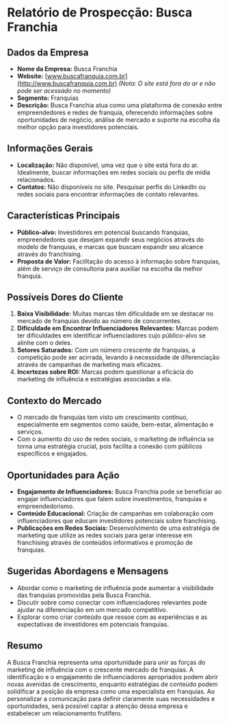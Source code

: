 # Relatório de Prospecção: Busca Franchia

## Dados da Empresa
- **Nome da Empresa:** Busca Franchia
- **Website:** [www.buscafranquia.com.br](http://www.buscafranquia.com.br) *(Nota: O site está fora do ar e não pode ser acessado no momento)*
- **Segmento:** Franquias
- **Descrição:** Busca Franchia atua como uma plataforma de conexão entre empreendedores e redes de franquia, oferecendo informações sobre oportunidades de negócio, análise de mercado e suporte na escolha da melhor opção para investidores potenciais.

## Informações Gerais
- **Localização:** Não disponível, uma vez que o site está fora do ar. Idealmente, buscar informações em redes sociais ou perfis de mídia relacionados.
- **Contatos:** Não disponíveis no site. Pesquisar perfis do LinkedIn ou redes sociais para encontrar informações de contato relevantes.

## Características Principais
- **Público-alvo:** Investidores em potencial buscando franquias, empreendedores que desejam expandir seus negócios através do modelo de franquias, e marcas que buscam expandir seu alcance através do franchising.
- **Proposta de Valor:** Facilitação do acesso à informação sobre franquias, além de serviço de consultoria para auxiliar na escolha da melhor franquia.

## Possíveis Dores do Cliente
1. **Baixa Visibilidade:** Muitas marcas têm dificuldade em se destacar no mercado de franquias devido ao número de concorrentes.
2. **Dificuldade em Encontrar Influenciadores Relevantes:** Marcas podem ter dificuldades em identificar influenciadores cujo público-alvo se alinhe com o deles.
3. **Setores Saturados:** Com um número crescente de franquias, a competição pode ser acirrada, levando à necessidade de diferenciação através de campanhas de marketing mais eficazes.
4. **Incertezas sobre ROI:** Marcas podem questionar a eficácia do marketing de influência e estratégias associadas a ela.

## Contexto do Mercado
- O mercado de franquias tem visto um crescimento contínuo, especialmente em segmentos como saúde, bem-estar, alimentação e serviços.
- Com o aumento do uso de redes sociais, o marketing de influência se torna uma estratégia crucial, pois facilita a conexão com públicos específicos e engajados.

## Oportunidades para Ação
- **Engajamento de Influenciadores:** Busca Franchia pode se beneficiar ao engajar influenciadores que falem sobre investimentos, franquias e empreendedorismo.
- **Conteúdo Educacional:** Criação de campanhas em colaboração com influenciadores que educam investidores potenciais sobre franchising.
- **Publicações em Redes Sociais:** Desenvolvimento de uma estratégia de marketing que utilize as redes sociais para gerar interesse em franchising através de conteúdos informativos e promoção de franquias.

## Sugeridas Abordagens e Mensagens
- Abordar como o marketing de influência pode aumentar a visibilidade das franquias promovidas pela Busca Franchia.
- Discutir sobre como conectar com influenciadores relevantes pode ajudar na diferenciação em um mercado competitivo.
- Explorar como criar conteúdo que ressoe com as experiências e as expectativas de investidores em potenciais franquias.

## Resumo
A Busca Franchia representa uma oportunidade para unir as forças do marketing de influência com o crescente mercado de franquias. A identificação e o engajamento de influenciadores apropriados podem abrir novas avenidas de crescimento, enquanto estratégias de conteúdo podem solidificar a posição da empresa como uma especialista em franquias. Ao personalizar a comunicação para definir claramente suas necessidades e oportunidades, será possível captar a atenção dessa empresa e estabelecer um relacionamento frutífero.